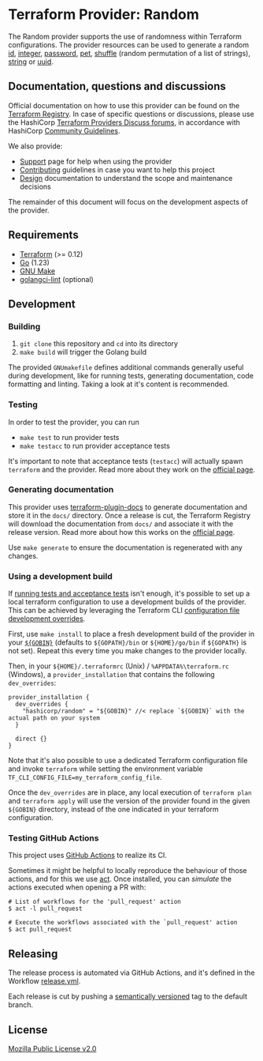 # Terraform Provider: Random

The Random provider supports the use of randomness within Terraform configurations. The
provider resources can be used to generate a random [id](docs/resources/id.md),
[integer](docs/resources/integer.md), [password](docs/resources/password.md),
[pet](docs/resources/pet.md), [shuffle](docs/resources/shuffle.md) (random permutation
of a list of strings), [string](docs/resources/string.md) or 
[uuid](docs/resources/uuid.md).

## Documentation, questions and discussions

Official documentation on how to use this provider can be found on the
[Terraform Registry](https://registry.terraform.io/providers/hashicorp/random/latest/docs).
In case of specific questions or discussions, please use the
HashiCorp [Terraform Providers Discuss forums](https://discuss.hashicorp.com/c/terraform-providers/31),
in accordance with HashiCorp [Community Guidelines](https://www.hashicorp.com/community-guidelines).

We also provide:

* [Support](.github/SUPPORT.md) page for help when using the provider
* [Contributing](.github/CONTRIBUTING.md) guidelines in case you want to help this project
* [Design](DESIGN.md) documentation to understand the scope and maintenance decisions

The remainder of this document will focus on the development aspects of the provider.

## Requirements

* [Terraform](https://www.terraform.io/downloads) (>= 0.12)
* [Go](https://go.dev/doc/install) (1.23)
* [GNU Make](https://www.gnu.org/software/make/)
* [golangci-lint](https://golangci-lint.run/usage/install/#local-installation) (optional)

## Development

### Building

1. `git clone` this repository and `cd` into its directory
2. `make build` will trigger the Golang build

The provided `GNUmakefile` defines additional commands generally useful during development,
like for running tests, generating documentation, code formatting and linting.
Taking a look at it's content is recommended.

### Testing

In order to test the provider, you can run

* `make test` to run provider tests
* `make testacc` to run provider acceptance tests

It's important to note that acceptance tests (`testacc`) will actually spawn
`terraform` and the provider. Read more about they work on the
[official page](https://www.terraform.io/plugin/sdkv2/testing/acceptance-tests).

### Generating documentation

This provider uses [terraform-plugin-docs](https://github.com/hashicorp/terraform-plugin-docs/)
to generate documentation and store it in the `docs/` directory.
Once a release is cut, the Terraform Registry will download the documentation from `docs/`
and associate it with the release version. Read more about how this works on the
[official page](https://www.terraform.io/registry/providers/docs).

Use `make generate` to ensure the documentation is regenerated with any changes.

### Using a development build

If [running tests and acceptance tests](#testing) isn't enough, it's possible to set up a local terraform configuration
to use a development builds of the provider. This can be achieved by leveraging the Terraform CLI
[configuration file development overrides](https://www.terraform.io/cli/config/config-file#development-overrides-for-provider-developers).

First, use `make install` to place a fresh development build of the provider in your [`${GOBIN}`](https://pkg.go.dev/cmd/go#hdr-Compile_and_install_packages_and_dependencies) (defaults to `${GOPATH}/bin` or `${HOME}/go/bin` if `${GOPATH}` is not set). Repeat
this every time you make changes to the provider locally.

Then, in your `${HOME}/.terraformrc` (Unix) / `%APPDATA%\terraform.rc` (Windows), a `provider_installation` that contains
the following `dev_overrides`:

```hcl
provider_installation {
  dev_overrides {
    "hashicorp/random" = "${GOBIN}" //< replace `${GOBIN}` with the actual path on your system
  }

  direct {}
}
```

Note that it's also possible to use a dedicated Terraform configuration file and invoke `terraform` while setting
the environment variable `TF_CLI_CONFIG_FILE=my_terraform_config_file`.

Once the `dev_overrides` are in place, any local execution of `terraform plan` and `terraform apply` will
use the version of the provider found in the given `${GOBIN}` directory,
instead of the one indicated in your terraform configuration.

### Testing GitHub Actions

This project uses [GitHub Actions](https://docs.github.com/en/actions/automating-builds-and-tests) to realize its CI.

Sometimes it might be helpful to locally reproduce the behaviour of those actions,
and for this we use [act](https://github.com/nektos/act). Once installed, you can _simulate_ the actions executed
when opening a PR with:

```shell
# List of workflows for the 'pull_request' action
$ act -l pull_request

# Execute the workflows associated with the `pull_request' action 
$ act pull_request
```

## Releasing

The release process is automated via GitHub Actions, and it's defined in the Workflow
[release.yml](./.github/workflows/release.yml).

Each release is cut by pushing a [semantically versioned](https://semver.org/) tag to the default branch.

## License

[Mozilla Public License v2.0](./LICENSE)
